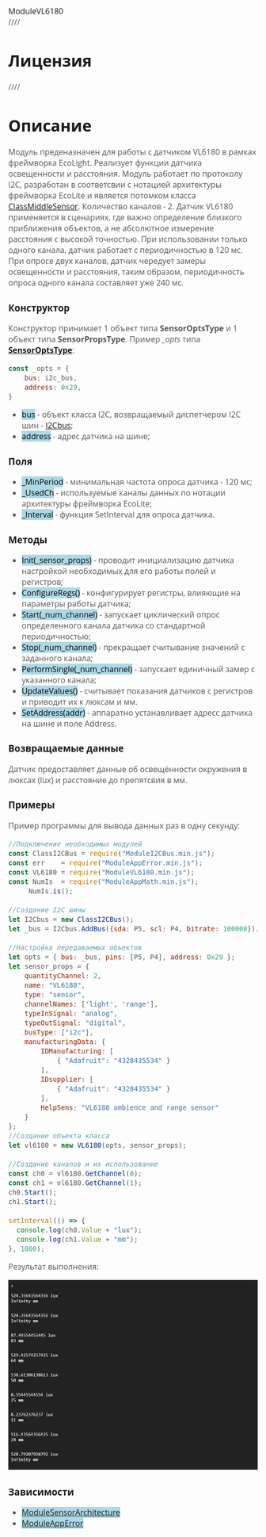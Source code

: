 <div style = "font-family: 'Open Sans', sans-serif; font-size: 16px;>

# ModuleVL6180
<div style = "color: #555">
////
</div>

# Лицензия
<div style = "color: #555">
////
</div>

# Описание
<div style = "color: #555">

Модуль преденазначен для работы с датчиком VL6180 в рамках фреймворка EcoLight. Реализует функции датчика освещенности и расстояния. Модуль работает по протоколу I2C, разработан в соответсвии с нотацией архитектуры фреймворка EcoLite и является потомком класса [ClassMiddleSensor](https://github.com/Konkery/ModuleSensorArchitecture/blob/main/README.md). Количество каналов - 2. 
Датчик VL6180 применяется в сценариях, где важно определение близкого приближения объектов, а не абсолютное измерение расстояния с высокой точностью. 
При использовании только одного канала, датчик работает с периодичностью в 120 мс. При опросе двух каналов, датчик чередует замеры освещенности и расстояния, таким образом, периодичность опроса одного канала составляет уже 240 мс. 
</div>

### Конструктор
<div style = "color: #555">

Конструктор принимает 1 объект типа **SensorOptsType** и 1 объект типа **SensorPropsType**.
Пример *_opts* типа [**SensorOptsType**](https://github.com/Konkery/ModuleSensorArchitecture/blob/main/README.md):
```js
const _opts = {
    bus: i2c_bus,
    address: 0x29,
}
```
- <mark style="background-color: lightblue">bus</mark> - объект класса I2C, возвращаемый диспетчером I2C шин - [I2Cbus](https://github.com/Konkery/ModuleBaseI2CBus/blob/main/README.md);
- <mark style="background-color: lightblue">address</mark> - адрес датчика на шине;

</div>

### Поля
<div style = "color: #555">

- <mark style="background-color: lightblue">_MinPeriod</mark> - минимальная частота опроса датчика - 120 мс;
- <mark style="background-color: lightblue">_UsedCh</mark> - используемые каналы данных по нотации архитектуры фреймворка EcoLite;
- <mark style="background-color: lightblue">_Interval</mark> - функция SetInterval для опроса датчика.
</div>

### Методы
<div style = "color: #555">

- <mark style="background-color: lightblue">Init(_sensor_props)</mark> - проводит инициализацию датчика настройкой необходимых для его работы полей и регистров;
- <mark style="background-color: lightblue">ConfigureRegs()</mark> - конфигурирует регистры, влияющие на параметры работы датчика;
- <mark style="background-color: lightblue">Start(_num_channel)</mark> - запускает циклический опрос определенного канала датчика со стандартной периодичностью;
- <mark style="background-color: lightblue">Stop(_num_channel)</mark> - прекращает считывание значений с заданного канала;
- <mark style="background-color: lightblue">PerformSingle(_num_channel)</mark> - запускает единичный замер с указанного канала;
- <mark style="background-color: lightblue">UpdateValues()</mark> - считывает показания датчиков с регистров и приводит их к люксам и мм.
- <mark style="background-color: lightblue">SetAddress(addr)</mark> - аппаратно устанавливает адресс датчика на шине и поле Address.
</div>

### Возвращаемые данные
<div style = "color: #555">
Датчик предоставляет данные об освещённости окружения в люксах (lux) и расстояние до препятсвия в мм. 
</div>

### Примеры
<div style = "color: #555">
Пример программы для вывода данных раз в одну секунду:

```js
//Подключение необходимых модулей
const ClassI2CBus = require("ModuleI2CBus.min.js");
const err    = require("ModuleAppError.min.js");
const VL6180 = require("ModuleVL6180.min.js");
const NumIs  = require("ModuleAppMath.min.js");
     NumIs.is();

//Создание I2C шины
let I2Cbus = new ClassI2CBus();
let _bus = I2Cbus.AddBus({sda: P5, scl: P4, bitrate: 100000}).IDbus;

//Настройка передаваемых объектов
let opts = { bus: _bus, pins: [P5, P4], address: 0x29 };
let sensor_props = {
    quantityChannel: 2,
    name: "VL6180",
    type: "sensor",
    channelNames: ['light', 'range'],
    typeInSignal: "analog",
    typeOutSignal: "digital",
    busType: ["i2c"],
    manufacturingData: {
        IDManufacturing: [                  
            { "Adafruit": "4328435534" }    
        ],
        IDsupplier: [                     
            { "Adafruit": "4328435534" }    
        ],
        HelpSens: "VL6180 ambience and range sensor"
    }
};
//Создание объекта класса
let vl6180 = new VL6180(opts, sensor_props);

//Создание каналов и их использование
const ch0 = vl6180.GetChannel(0);
const ch1 = vl6180.GetChannel(1);
ch0.Start();
ch1.Start();

setInterval(() => {
  console.log(ch0.Value + "lux");
  console.log(ch1.Value + "mm");
}, 1000);
```
Результат выполнения:
    <div align='left'>
        <img src='./res/example-1.png'>
    </div>

</div>

### Зависимости
<div style = "color: #555">

- <mark style="background-color: lightblue">[ModuleSensorArchitecture](https://github.com/Konkery/ModuleSensorArchitecture/blob/main/README.md)</mark>
- <mark style="background-color: lightblue">[ModuleAppError](https://github.com/Konkery/ModuleAppError/blob/main/README.md)</mark>

</div>

</div>